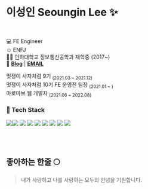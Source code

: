 # 이성인 Seoungin Lee ✨

<br/>

💻 FE Engineer  
☺️ ENFJ  
👩‍🎓 인하대학교 정보통신공학과 재학중 (2017~)  
📌 **[Blog](https://adultlee.com/)** |
**[EMAIL](seoungin1228@gmail.com)**

멋쟁이 사자처럼 9기 <sub>(2021.03 ~ 2021.12)</sub>  
멋쟁이 사자처럼 10기 FE 운영진 팀장 <sub>(2021.01 ~ )</sub>   
마로마브 웹 개발자 <sub>(2021.06 ~ 2022.08)</sub>  

### 📖 Tech Stack


<img src="https://img.shields.io/badge/Firebase-039BE5?style=for-the-badge&logo=Firebase&logoColor=white"/><img src="https://img.shields.io/badge/C%2B%2B-00599C?style=for-the-badge&logo=c%2B%2B&logoColor=white"/>
<img src="https://img.shields.io/badge/Next-black?style=for-the-badge&logo=next.js&logoColor=white" /> <img src="https://img.shields.io/badge/typescript-%23007ACC.svg?style=for-the-badge&logo=typescript&logoColor=white" />
<img src="https://img.shields.io/badge/react-%2320232a.svg?style=for-the-badge&logo=react&logoColor=%2361DAFB" />
<img src="https://img.shields.io/badge/styled--components-DB7093?style=for-the-badge&logo=styled-components&logoColor=white" />
<img src="https://img.shields.io/badge/HTML5-E34F26?style=for-the-badge&logo=html5&logoColor=white" />
<img src="https://img.shields.io/badge/css3-%231572B6.svg?style=for-the-badge&logo=css3&logoColor=white" />
<img src="https://img.shields.io/badge/JavaScript-F7DF1E?style=for-the-badge&logo=javascript&logoColor=black" />

<br/><br/>


## 좋아하는 한줄 🌕
> 내가 사랑하고 나를 사랑하는 모두의 안녕을 기원합니다.
